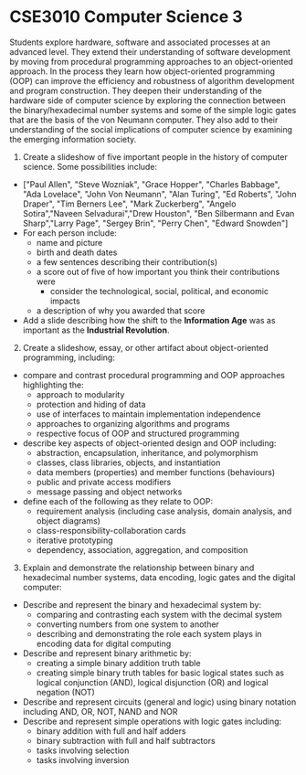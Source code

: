 # CSE3010 Computer Science 3

Students explore hardware, software and associated processes at an advanced level. They extend their understanding of software development by moving from procedural programming approaches to an object-oriented approach. In the process they learn how object-oriented programming (OOP) can improve the efficiency and robustness of algorithm development and program construction. They deepen their understanding of the hardware side of computer science by exploring the connection between the binary/hexadecimal number systems and some of the simple logic gates that are the basis of the von Neumann computer. They also add to their understanding of the social implications of computer science by examining the emerging information society.

1. Create a slideshow of five important people in the history of computer science. Some possibilities include:
  * ["Paul Allen", "Steve Wozniak", "Grace Hopper", "Charles Babbage", "Ada Lovelace", "John Von Neumann", "Alan Turing", "Ed Roberts", "John Draper", "Tim Berners Lee", "Mark Zuckerberg", "Angelo Sotira","Naveen Selvadurai","Drew Houston", "Ben Silbermann and Evan Sharp","Larry Page",  "Sergey Brin", "Perry Chen", "Edward Snowden"]
  * For each person include:
    * name and picture
    * birth and death dates
    * a few sentences describing their contribution(s)
    * a score out of five of how important you think their contributions were
      * consider the technological, social, political, and economic impacts
    * a description of why you awarded that score
  * Add a slide describing how the shift to the **Information Age** was as important as the **Industrial Revolution**.

2. Create a slideshow, essay, or other artifact about object-oriented programming, including:
  * compare and contrast procedural programming and OOP approaches highlighting the:
    * approach to modularity
    * protection and hiding of data
    * use of interfaces to maintain implementation independence
    * approaches to organizing algorithms and programs
    * respective focus of OOP and structured programming
  * describe key aspects of object-oriented design and OOP including:
    * abstraction, encapsulation, inheritance, and polymorphism
    * classes, class libraries, objects, and instantiation
    * data members (properties) and member functions (behaviours)
    * public and private access modifiers
    * message passing and object networks
  * define each of the following as they relate to OOP:
    * requirement analysis (including case analysis, domain analysis, and object diagrams)
    * class-responsibility-collaboration cards
    * iterative prototyping
    * dependency, association, aggregation, and composition

3. Explain and demonstrate the relationship between binary and hexadecimal number systems, data encoding, logic gates and the digital computer:
  * Describe and represent the binary and hexadecimal system by:
    * comparing and contrasting each system with the decimal system
    * converting numbers from one system to another
    * describing and demonstrating the role each system plays in encoding data for digital computing
  * Describe and represent binary arithmetic by:
    * creating a simple binary addition truth table
    * creating simple binary truth tables for basic logical states such as logical conjunction (AND), logical disjunction (OR) and logical negation (NOT)
  * Describe and represent circuits (general and logic) using binary notation including AND, OR, NOT, NAND and NOR
  * Describe and represent simple operations with logic gates including:
    * binary addition with full and half adders
    * binary subtraction with full and half subtractors
    * tasks involving selection
    * tasks involving inversion
